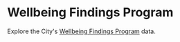 # Wellbeing Findings Program

Explore the City's [Wellbeing Findings Program][1] data.

[1]: https://cityofsantamonica.github.io/wellbeing-findings/
